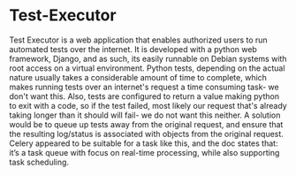 # Test-Executor
Test Executor is a web application that enables authorized users to run automated tests over the internet. It is
developed with a python web framework, Django, and as such, its easily runnable on Debian systems with root access
on a virtual environment.
Python tests, depending on the actual nature usually takes a considerable amount of time to complete, which makes
running tests over an internet's request a time consuming task- we don't want this. Also, tests are configured to
return a value making python to exit with a code, so if the test failed, most likely our request that's already
taking longer than it should will fail- we do not want this neither. A solution would be to queue up tests away
from the original request, and ensure that the resulting log/status is associated with objects from the original
request. Celery appeared to be suitable for a task like this, and the doc states that: it’s a task queue with
focus on real-time processing, while also supporting task scheduling.
